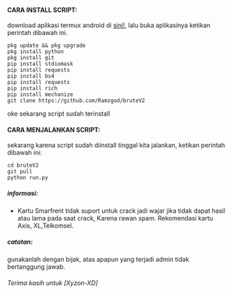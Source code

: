 
#### CARA INSTALL SCRIPT:
 download aplikasi termux android di [sini!](https://f-droid.org/repo/com.termux_117.apk), lalu buka aplikasinya ketikan perintah dibawah ini.
 ```
pkg update && pkg upgrade
pkg install python
pkg install git
pip install stdiomask
pip install requests
pip install bs4
pip install requests
pip install rich
pip install mechanize
git clone https://github.com/Ramzgod/bruteV2
 ```
 oke sekarang script sudah terinstall
#### CARA MENJALANKAN SCRIPT:
 sekarang karena script sudah diinstall tinggal kita jalankan, ketikan perintah dibawah ini:
 ```
cd bruteV2
git pull
python run.py
```

##### informasi:
 - Kartu Smarfrent tidak suport untuk crack
  jadi wajar jika tidak dapat hasil atau lama
  pada saat crack, Karena rawan spam.
  Rekomendasi kartu Axis, XL,Telkomsel.

##### catatan:
 gunakanlah dengan bijak, atas apapun yang terjadi admin tidak bertanggung jawab.

###### Terima kasih untuk [Xyzon-XD]
